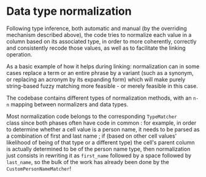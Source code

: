 # Data type normalization

Following type inference, both automatic and manual (by the overriding mechanism described above), the code tries to normalize each value in a column based on its associated type, in order to more coherently, correctly and consistently recode those values, as well as to facilitate the linking operation.

As a basic example of how it helps during linking: normalization can in some cases replace a term or an entire phrase by a variant (such as a synonym, or replacing an acronym by its expanding form) which will make purely string-based fuzzy matching more feasible - or merely feasible in this case.

The codebase contains different types of normalization methods, with an `n-n` mapping between normalizers and data types. 

Most normalization code belongs to the corresponding `TypeMatcher` class since both phases often have code in common : for example, in order to determine whether a cell value is a person name, it needs to be parsed as a combination of first and last name ; if (based on other cell values' likelihood of being of that type or a different type) the cell's parent column is actually determined to be of the person name type, then normalization just consists in rewriting it as `first_name` followed by a space followed by `last_name`, so the bulk of the work has already been done by the `CustomPersonNameMatcher`!
